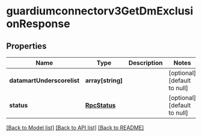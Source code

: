 # guardiumconnectorv3GetDmExclusionResponse

## Properties
Name | Type | Description | Notes
------------ | ------------- | ------------- | -------------
**datamartUnderscorelist** | **array[string]** |  | [optional] [default to null]
**status** | [**RpcStatus**](RpcStatus.md) |  | [optional] [default to null]

[[Back to Model list]](../README.md#documentation-for-models) [[Back to API list]](../README.md#documentation-for-api-endpoints) [[Back to README]](../README.md)


